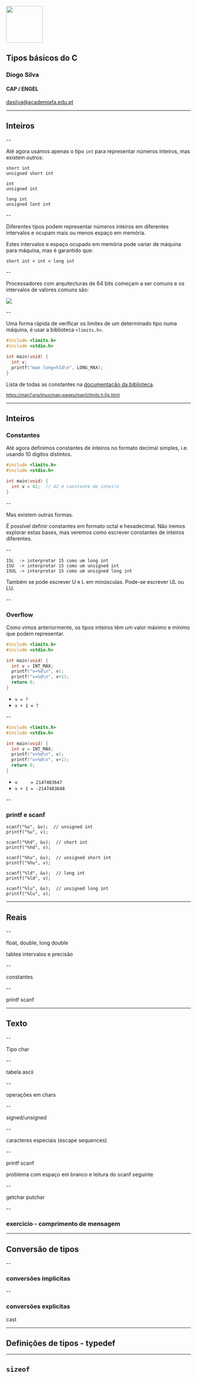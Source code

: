 <!-- .slide: data-background="Cornsilk" -->

<img src="img/afa.png" height="100">


## Tipos básicos do C

### Diogo Silva
####  CAP / ENGEL
dasilva@academiafa.edu.pt
<!-- .slide: data-background="Cornsilk" -->

---

## Inteiros

--

Até agora usámos apenas o tipo `int` para representar números inteiros, mas existem outros:

```text
short int
unsigned short int

int
unsigned int

long int
unsigned lont int
```

--

Diferentes tipos podem representar números inteiros em diferentes intervalos e ocupam mais ou menos espaço em memória.

Estes intervalos e espaço ocupado em memória pode variar de máquina para máquina, mas é garantido que:

`short int < int < long int`

--

Processadores com arquitecturas de 64 bits começam a ser comuns e os intervalos de valores comuns são:

<img src="img/7_basic_types/int_table_64bits.png">

--

Uma forma rápida de verificar os limites de um determinado tipo numa máquina, é usar a biblioteca ``<limits.h>``.

```c
#include <limits.h>
#include <stdio.h>

int main(void) {
  int v;
  printf("max long=%ld\n", LONG_MAX);
}
```

Lista de todas as constantes na [documentação da biblioteca](https://man7.org/linux/man-pages/man0/limits.h.0p.html).

<small>https://man7.org/linux/man-pages/man0/limits.h.0p.html</small>


---

## Inteiros
### Constantes

Até agora definimos constantes de inteiros no formato decimal simples, i.e. usando 10 digitos distintos.

```c
#include <limits.h>
#include <stdio.h>

int main(void) {
  int v = 42;  // 42 é constante de inteiro
}
```

--


Mas existem outras formas.

É possível definir constantes em formato octal e hexadecimal.
Não iremos explorar estas bases, mas veremos como escrever constantes de inteiros diferentes.

--

```text
15L  -> interpretar 15 como um long int
15U  -> interpretar 15 como um unsigned int
15UL -> interpretar 15 como um unsigned long int
```

Também se pode escrever U e L em minúsculas. Pode-se escrever UL ou LU.

--

### Overflow

Como vimos anteriormente, os tipos inteiros têm um valor máximo e mínimo que podem representar.

```c
#include <limits.h>
#include <stdio.h>

int main(void) {
  int v = INT_MAX;
  printf("v=%d\n", v);
  printf("v=%d\n", v+1);
  return 0;
}
```

- `v = ?`
- `v + 1 = ?`

--

```c
#include <limits.h>
#include <stdio.h>

int main(void) {
  int v = INT_MAX;
  printf("v=%d\n", v);
  printf("v=%d\n", v+1);
  return 0;
}
```

- `v     = 2147483647`
- `v + 1 = -2147483648`

--

### printf e scanf

```text
scanf("%u", &v);  // unsigned int
printf("%u", v);   

scanf("%hd", &v);  // short int
printf("%hd", v);

scanf("%hu", &v);  // unsigned short int
printf("%hu", v);

scanf("%ld", &v);  // long int
printf("%ld", v);  

scanf("%lu", &v);  // unsigned long int
printf("%lu", v);
```


---

## Reais

--

float, double, long double

tablea intervalos e precisão

--

constantes 

--

printf scanf

---

## Texto

--

Tipo char

--

tabela ascii

--

operações em chars

--

signed/unsigned

--

caracteres especiais (escape sequences)

--

printf scanf

problema com espaço em branco e leitura do scanf seguinte


--

getchar putchar

--

### exercicio - comprimento de mensagem

---

## Conversão de tipos

--

### conversões implicitas

--

### conversões explicitas

cast

---

## Definições de tipos - typedef

---

## ``sizeof``